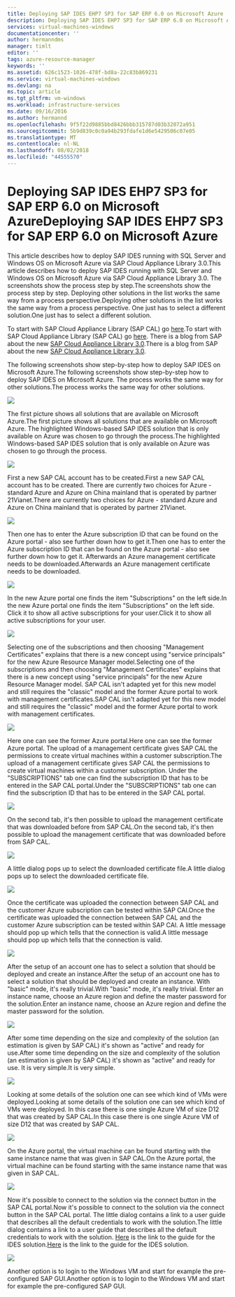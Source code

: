 ```yaml
---
title: Deploying SAP IDES EHP7 SP3 for SAP ERP 6.0 on Microsoft Azure | Microsoft Docs
description: Deploying SAP IDES EHP7 SP3 for SAP ERP 6.0 on Microsoft Azure
services: virtual-machines-windows
documentationcenter: ''
author: hermanndms
manager: timlt
editor: ''
tags: azure-resource-manager
keywords: ''
ms.assetid: 626c1523-1026-478f-bd8a-22c83b869231
ms.service: virtual-machines-windows
ms.devlang: na
ms.topic: article
ms.tgt_pltfrm: vm-windows
ms.workload: infrastructure-services
ms.date: 09/16/2016
ms.author: hermannd
ms.openlocfilehash: 9f5f22d9885bbd8426bbb315787d03b32072a951
ms.sourcegitcommit: 5b9d839c0c0a94b293fdafe1d6e5429506c07e05
ms.translationtype: MT
ms.contentlocale: nl-NL
ms.lasthandoff: 08/02/2018
ms.locfileid: "44555570"
---
```

# <a name="deploying-sap-ides-ehp7-sp3-for-sap-erp-60-on-microsoft-azure"></a><span data-ttu-id="bcbae-103">Deploying SAP IDES EHP7 SP3 for SAP ERP 6.0 on Microsoft Azure</span><span class="sxs-lookup"><span data-stu-id="bcbae-103">Deploying SAP IDES EHP7 SP3 for SAP ERP 6.0 on Microsoft Azure</span></span>
<span data-ttu-id="bcbae-104">This article describes how to deploy SAP IDES running with SQL Server and Windows OS on Microsoft Azure via SAP Cloud Appliance Library 3.0.</span><span class="sxs-lookup"><span data-stu-id="bcbae-104">This article describes how to deploy SAP IDES running with SQL Server and Windows OS on Microsoft Azure via SAP Cloud Appliance Library 3.0.</span></span> <span data-ttu-id="bcbae-105">The screenshots show the process step by step.</span><span class="sxs-lookup"><span data-stu-id="bcbae-105">The screenshots show the process step by step.</span></span> <span data-ttu-id="bcbae-106">Deploying other solutions in the list works the same way from a process perspective.</span><span class="sxs-lookup"><span data-stu-id="bcbae-106">Deploying other solutions in the list works the same way from a process perspective.</span></span> <span data-ttu-id="bcbae-107">One just has to select a different solution.</span><span class="sxs-lookup"><span data-stu-id="bcbae-107">One just has to select a different solution.</span></span>

<span data-ttu-id="bcbae-108">To start with SAP Cloud Appliance Library (SAP CAL) go [here](https://cal.sap.com/).</span><span class="sxs-lookup"><span data-stu-id="bcbae-108">To start with SAP Cloud Appliance Library (SAP CAL) go [here](https://cal.sap.com/).</span></span> <span data-ttu-id="bcbae-109">There is a blog from SAP about the new [SAP Cloud Appliance Library 3.0](http://scn.sap.com/community/cloud-appliance-library/blog/2016/05/27/sap-cloud-appliance-library-30-came-with-a-new-user-experience).</span><span class="sxs-lookup"><span data-stu-id="bcbae-109">There is a blog from SAP about the new [SAP Cloud Appliance Library 3.0](http://scn.sap.com/community/cloud-appliance-library/blog/2016/05/27/sap-cloud-appliance-library-30-came-with-a-new-user-experience).</span></span> 

<span data-ttu-id="bcbae-110">The following screenshots show step-by-step how to deploy SAP IDES on Microsoft Azure.</span><span class="sxs-lookup"><span data-stu-id="bcbae-110">The following screenshots show step-by-step how to deploy SAP IDES on Microsoft Azure.</span></span> <span data-ttu-id="bcbae-111">The process works the same way for other solutions.</span><span class="sxs-lookup"><span data-stu-id="bcbae-111">The process works the same way for other solutions.</span></span>

![](https://docstestmedia1.blob.core.windows.net/azure-media/articles/virtual-machines/windows/media/sap-cal-ides-erp6-ehp7-sp3-sql/ides-pic1.jpg)

<span data-ttu-id="bcbae-112">The first picture shows all solutions that are available on Microsoft Azure.</span><span class="sxs-lookup"><span data-stu-id="bcbae-112">The first picture shows all solutions that are available on Microsoft Azure.</span></span> <span data-ttu-id="bcbae-113">The highlighted Windows-based SAP IDES solution that is only available on Azure was chosen to go through the process.</span><span class="sxs-lookup"><span data-stu-id="bcbae-113">The highlighted Windows-based SAP IDES solution that is only available on Azure was chosen to go through the process.</span></span>

![](https://docstestmedia1.blob.core.windows.net/azure-media/articles/virtual-machines/windows/media/sap-cal-ides-erp6-ehp7-sp3-sql/ides-pic2.jpg)

<span data-ttu-id="bcbae-114">First a new SAP CAL account has to be created.</span><span class="sxs-lookup"><span data-stu-id="bcbae-114">First a new SAP CAL account has to be created.</span></span> <span data-ttu-id="bcbae-115">There are currently two choices for Azure - standard Azure and Azure on China mainland that is operated by partner 21Vianet.</span><span class="sxs-lookup"><span data-stu-id="bcbae-115">There are currently two choices for Azure - standard Azure and Azure on China mainland that is operated by partner 21Vianet.</span></span>

![](https://docstestmedia1.blob.core.windows.net/azure-media/articles/virtual-machines/windows/media/sap-cal-ides-erp6-ehp7-sp3-sql/ides-pic3.jpg)

<span data-ttu-id="bcbae-116">Then one has to enter the Azure subscription ID that can be found on the Azure portal - also see further down how to get it.</span><span class="sxs-lookup"><span data-stu-id="bcbae-116">Then one has to enter the Azure subscription ID that can be found on the Azure portal - also see further down how to get it.</span></span> <span data-ttu-id="bcbae-117">Afterwards an Azure management certificate needs to be downloaded.</span><span class="sxs-lookup"><span data-stu-id="bcbae-117">Afterwards an Azure management certificate needs to be downloaded.</span></span>

![](https://docstestmedia1.blob.core.windows.net/azure-media/articles/virtual-machines/windows/media/sap-cal-ides-erp6-ehp7-sp3-sql/ides-pic6.jpg)

<span data-ttu-id="bcbae-118">In the new Azure portal one finds the item "Subscriptions" on the left side.</span><span class="sxs-lookup"><span data-stu-id="bcbae-118">In the new Azure portal one finds the item "Subscriptions" on the left side.</span></span> <span data-ttu-id="bcbae-119">Click it to show all active subscriptions for your user.</span><span class="sxs-lookup"><span data-stu-id="bcbae-119">Click it to show all active subscriptions for your user.</span></span>

![](https://docstestmedia1.blob.core.windows.net/azure-media/articles/virtual-machines/windows/media/sap-cal-ides-erp6-ehp7-sp3-sql/ides-pic7.jpg)

<span data-ttu-id="bcbae-120">Selecting one of the subscriptions and then choosing "Management Certificates" explains that there is a new concept using "service principals" for the new Azure Resource Manager model.</span><span class="sxs-lookup"><span data-stu-id="bcbae-120">Selecting one of the subscriptions and then choosing "Management Certificates" explains that there is a new concept using "service principals" for the new Azure Resource Manager model.</span></span>
<span data-ttu-id="bcbae-121">SAP CAL isn't adapted yet for this new model and still requires the "classic" model and the former Azure portal to work with management certificates.</span><span class="sxs-lookup"><span data-stu-id="bcbae-121">SAP CAL isn't adapted yet for this new model and still requires the "classic" model and the former Azure portal to work with management certificates.</span></span>

![](https://docstestmedia1.blob.core.windows.net/azure-media/articles/virtual-machines/windows/media/sap-cal-ides-erp6-ehp7-sp3-sql/ides-pic4.jpg)

<span data-ttu-id="bcbae-122">Here one can see the former Azure portal.</span><span class="sxs-lookup"><span data-stu-id="bcbae-122">Here one can see the former Azure portal.</span></span> <span data-ttu-id="bcbae-123">The upload of a management certificate gives SAP CAL the permissions to create virtual machines within a customer subscription.</span><span class="sxs-lookup"><span data-stu-id="bcbae-123">The upload of a management certificate gives SAP CAL the permissions to create virtual machines within a customer subscription.</span></span> <span data-ttu-id="bcbae-124">Under the "SUBSCRIPTIONS" tab one can find the subscription ID that has to be entered in the SAP CAL portal.</span><span class="sxs-lookup"><span data-stu-id="bcbae-124">Under the "SUBSCRIPTIONS" tab one can find the subscription ID that has to be entered in the SAP CAL portal.</span></span>

![](https://docstestmedia1.blob.core.windows.net/azure-media/articles/virtual-machines/windows/media/sap-cal-ides-erp6-ehp7-sp3-sql/ides-pic5.jpg)

<span data-ttu-id="bcbae-125">On the second tab, it's then possible to upload the management certificate that was downloaded before from SAP CAL.</span><span class="sxs-lookup"><span data-stu-id="bcbae-125">On the second tab, it's then possible to upload the management certificate that was downloaded before from SAP CAL.</span></span>

![](https://docstestmedia1.blob.core.windows.net/azure-media/articles/virtual-machines/windows/media/sap-cal-ides-erp6-ehp7-sp3-sql/ides-pic8.jpg)

<span data-ttu-id="bcbae-126">A little dialog pops up to select the downloaded certificate file.</span><span class="sxs-lookup"><span data-stu-id="bcbae-126">A little dialog pops up to select the downloaded certificate file.</span></span>

![](https://docstestmedia1.blob.core.windows.net/azure-media/articles/virtual-machines/windows/media/sap-cal-ides-erp6-ehp7-sp3-sql/ides-pic9.jpg)

<span data-ttu-id="bcbae-127">Once the certificate was uploaded the connection between SAP CAL and the customer Azure subscription can be tested within SAP CAl.</span><span class="sxs-lookup"><span data-stu-id="bcbae-127">Once the certificate was uploaded the connection between SAP CAL and the customer Azure subscription can be tested within SAP CAl.</span></span> <span data-ttu-id="bcbae-128">A little message should pop up which tells that the connection is valid.</span><span class="sxs-lookup"><span data-stu-id="bcbae-128">A little message should pop up which tells that the connection is valid.</span></span>

![](https://docstestmedia1.blob.core.windows.net/azure-media/articles/virtual-machines/windows/media/sap-cal-ides-erp6-ehp7-sp3-sql/ides-pic10.jpg)

<span data-ttu-id="bcbae-129">After the setup of an account one has to select a solution that should be deployed and create an instance.</span><span class="sxs-lookup"><span data-stu-id="bcbae-129">After the setup of an account one has to select a solution that should be deployed and create an instance.</span></span>
<span data-ttu-id="bcbae-130">With "basic" mode, it's really trivial.</span><span class="sxs-lookup"><span data-stu-id="bcbae-130">With "basic" mode, it's really trivial.</span></span> <span data-ttu-id="bcbae-131">Enter an instance name, choose an Azure region and define the master password for the solution.</span><span class="sxs-lookup"><span data-stu-id="bcbae-131">Enter an instance name, choose an Azure region and define the master password for the solution.</span></span>

![](https://docstestmedia1.blob.core.windows.net/azure-media/articles/virtual-machines/windows/media/sap-cal-ides-erp6-ehp7-sp3-sql/ides-pic11.jpg)

<span data-ttu-id="bcbae-132">After some time depending on the size and complexity of the solution (an estimation is given by SAP CAL) it's shown as "active" and ready for use.</span><span class="sxs-lookup"><span data-stu-id="bcbae-132">After some time depending on the size and complexity of the solution (an estimation is given by SAP CAL) it's shown as "active" and ready for use.</span></span> <span data-ttu-id="bcbae-133">It is very simple.</span><span class="sxs-lookup"><span data-stu-id="bcbae-133">It is very simple.</span></span>

![](https://docstestmedia1.blob.core.windows.net/azure-media/articles/virtual-machines/windows/media/sap-cal-ides-erp6-ehp7-sp3-sql/ides-pic12.jpg)

<span data-ttu-id="bcbae-134">Looking at some details of the solution one can see which kind of VMs were deployed.</span><span class="sxs-lookup"><span data-stu-id="bcbae-134">Looking at some details of the solution one can see which kind of VMs were deployed.</span></span> <span data-ttu-id="bcbae-135">In this case there is one single Azure VM of size D12 that was created by SAP CAL.</span><span class="sxs-lookup"><span data-stu-id="bcbae-135">In this case there is one single Azure VM of size D12 that was created by SAP CAL.</span></span>

![](https://docstestmedia1.blob.core.windows.net/azure-media/articles/virtual-machines/windows/media/sap-cal-ides-erp6-ehp7-sp3-sql/ides-pic13.jpg)

<span data-ttu-id="bcbae-136">On the Azure portal, the virtual machine can be found starting with the same instance name that was given in SAP CAL.</span><span class="sxs-lookup"><span data-stu-id="bcbae-136">On the Azure portal, the virtual machine can be found starting with the same instance name that was given in SAP CAL.</span></span>

![](https://docstestmedia1.blob.core.windows.net/azure-media/articles/virtual-machines/windows/media/sap-cal-ides-erp6-ehp7-sp3-sql/ides-pic14.jpg)

<span data-ttu-id="bcbae-137">Now it's possible to connect to the solution via the connect button in the SAP CAL portal.</span><span class="sxs-lookup"><span data-stu-id="bcbae-137">Now it's possible to connect to the solution via the connect button in the SAP CAL portal.</span></span> <span data-ttu-id="bcbae-138">The little dialog contains a link to a user guide that describes all the default credentials to work with the solution.</span><span class="sxs-lookup"><span data-stu-id="bcbae-138">The little dialog contains a link to a user guide that describes all the default credentials to work with the solution.</span></span>
<span data-ttu-id="bcbae-139">[Here](https://caldocs.hana.ondemand.com/caldocs/help/Getting_Started_Guide_IDES607MSSQL.pdf) is the link to the guide for the IDES solution.</span><span class="sxs-lookup"><span data-stu-id="bcbae-139">[Here](https://caldocs.hana.ondemand.com/caldocs/help/Getting_Started_Guide_IDES607MSSQL.pdf) is the link to the guide for the IDES solution.</span></span>

![](https://docstestmedia1.blob.core.windows.net/azure-media/articles/virtual-machines/windows/media/sap-cal-ides-erp6-ehp7-sp3-sql/ides-pic15.jpg)

<span data-ttu-id="bcbae-140">Another option is to login to the Windows VM and start for example the pre-configured SAP GUI.</span><span class="sxs-lookup"><span data-stu-id="bcbae-140">Another option is to login to the Windows VM and start for example the pre-configured SAP GUI.</span></span>

















